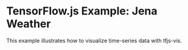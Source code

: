# TensorFlow.js Example: Jena Weather

This example illustrates how to visualize time-series data with tfjs-vis.


